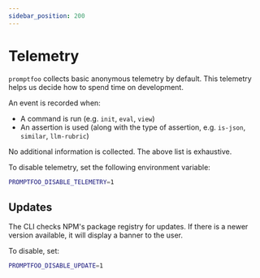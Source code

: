 ```yaml
---
sidebar_position: 200
---
```


# Telemetry

`promptfoo` collects basic anonymous telemetry by default. This telemetry helps us decide how to spend time on development.

An event is recorded when:

- A command is run (e.g. `init`, `eval`, `view`)
- An assertion is used (along with the type of assertion, e.g. `is-json`, `similar`, `llm-rubric`)

No additional information is collected. The above list is exhaustive.

To disable telemetry, set the following environment variable:

```sh
PROMPTFOO_DISABLE_TELEMETRY=1
```

## Updates

The CLI checks NPM's package registry for updates. If there is a newer version available, it will display a banner to the user.

To disable, set:

```sh
PROMPTFOO_DISABLE_UPDATE=1
```

